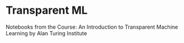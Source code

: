 # Transparent ML
Notebooks from the Course: An Introduction to Transparent Machine Learning by Alan Turing Institute
